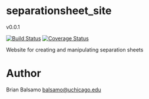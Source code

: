 # separationsheet_site

v0.0.1

[![Build Status](https://travis-ci.org/uchicago-library/separationsheet_site.svg?branch=master)](https://travis-ci.org/uchicago-library/separationsheet_site) [![Coverage Status](https://coveralls.io/repos/github/uchicago-library/separationsheet_site/badge.svg?branch=master)](https://coveralls.io/github/uchicago-library/separationsheet_site?branch=master)

Website for creating and manipulating separation sheets

# Author
Brian Balsamo <balsamo@uchicago.edu>
